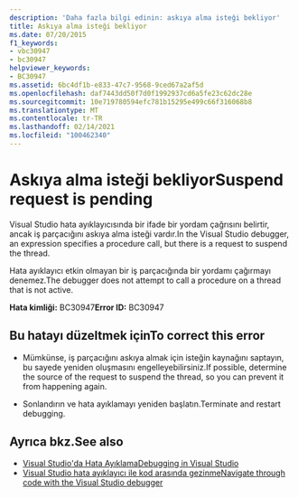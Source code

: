 ```yaml
---
description: 'Daha fazla bilgi edinin: askıya alma isteği bekliyor'
title: Askıya alma isteği bekliyor
ms.date: 07/20/2015
f1_keywords:
- vbc30947
- bc30947
helpviewer_keywords:
- BC30947
ms.assetid: 6bc4df1b-e833-47c7-9568-9ced67a2af5d
ms.openlocfilehash: daf7443dd50f7d0f1992937cd6a5fe23c62dc28e
ms.sourcegitcommit: 10e719780594efc781b15295e499c66f316068b8
ms.translationtype: MT
ms.contentlocale: tr-TR
ms.lasthandoff: 02/14/2021
ms.locfileid: "100462340"
---
```

# <a name="suspend-request-is-pending"></a><span data-ttu-id="0e9c9-103">Askıya alma isteği bekliyor</span><span class="sxs-lookup"><span data-stu-id="0e9c9-103">Suspend request is pending</span></span>

<span data-ttu-id="0e9c9-104">Visual Studio hata ayıklayıcısında bir ifade bir yordam çağrısını belirtir, ancak iş parçacığını askıya alma isteği vardır.</span><span class="sxs-lookup"><span data-stu-id="0e9c9-104">In the Visual Studio debugger, an expression specifies a procedure call, but there is a request to suspend the thread.</span></span>  
  
 <span data-ttu-id="0e9c9-105">Hata ayıklayıcı etkin olmayan bir iş parçacığında bir yordamı çağırmayı denemez.</span><span class="sxs-lookup"><span data-stu-id="0e9c9-105">The debugger does not attempt to call a procedure on a thread that is not active.</span></span>  
  
 <span data-ttu-id="0e9c9-106">**Hata kimliği:** BC30947</span><span class="sxs-lookup"><span data-stu-id="0e9c9-106">**Error ID:** BC30947</span></span>  
  
## <a name="to-correct-this-error"></a><span data-ttu-id="0e9c9-107">Bu hatayı düzeltmek için</span><span class="sxs-lookup"><span data-stu-id="0e9c9-107">To correct this error</span></span>  
  
- <span data-ttu-id="0e9c9-108">Mümkünse, iş parçacığını askıya almak için isteğin kaynağını saptayın, bu sayede yeniden oluşmasını engelleyebilirsiniz.</span><span class="sxs-lookup"><span data-stu-id="0e9c9-108">If possible, determine the source of the request to suspend the thread, so you can prevent it from happening again.</span></span>  
  
- <span data-ttu-id="0e9c9-109">Sonlandırın ve hata ayıklamayı yeniden başlatın.</span><span class="sxs-lookup"><span data-stu-id="0e9c9-109">Terminate and restart debugging.</span></span>  
  
## <a name="see-also"></a><span data-ttu-id="0e9c9-110">Ayrıca bkz.</span><span class="sxs-lookup"><span data-stu-id="0e9c9-110">See also</span></span>

- [<span data-ttu-id="0e9c9-111">Visual Studio'da Hata Ayıklama</span><span class="sxs-lookup"><span data-stu-id="0e9c9-111">Debugging in Visual Studio</span></span>](/visualstudio/debugger/debugger-feature-tour)
- [<span data-ttu-id="0e9c9-112">Visual Studio hata ayıklayıcı ile kod arasında gezinme</span><span class="sxs-lookup"><span data-stu-id="0e9c9-112">Navigate through code with the Visual Studio debugger</span></span>](/visualstudio/debugger/navigating-through-code-with-the-debugger)
